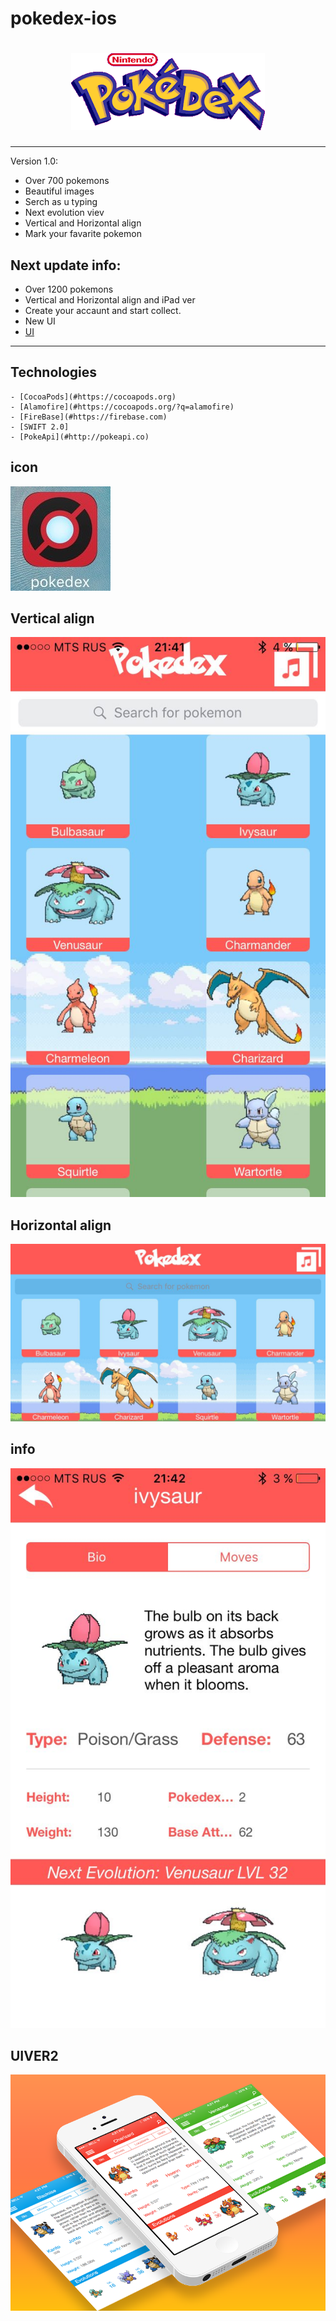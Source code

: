 # pokedex-ios
<h1 align="center">
	<img src="images/images.png" alt="pokedexs">
</h1>

<!---
Start notice section
-->

-------------------------------
<!---
End notice section
-->
Version 1.0:
* Over 700 pokemons
* Beautiful images
* Serch as u typing
* Next evolution viev
* Vertical and Horizontal align
* Mark your favarite pokemon

Next update info:
-------------------------------
* Over 1200 pokemons
* Vertical and Horizontal align and iPad ver
* Create your accaunt and start collect.
* New UI
* [UI](#UIVER2)

-------------------------------
## Technologies

	- [CocoaPods](#https://cocoapods.org)
	- [Alamofire](#https://cocoapods.org/?q=alamofire)
	- [FireBase](#https://firebase.com)
	- [SWIFT 2.0]
	- [PokeApi](#http://pokeapi.co)

## icon
![image](https://github.com/sabrysmk/pokedex-ios/blob/master/images/icon.jpg)
## Vertical align
![image](https://github.com/sabrysmk/pokedex-ios/blob/master/images/vrt.jpg)
## Horizontal align
![image](https://github.com/sabrysmk/pokedex-ios/blob/master/images/hrznt.jpg)
## info
![image](https://github.com/sabrysmk/pokedex-ios/blob/master/images/info.jpg)
## UIVER2
![image](https://github.com/sabrysmk/pokedex-ios/blob/master/images/ver2.png)
